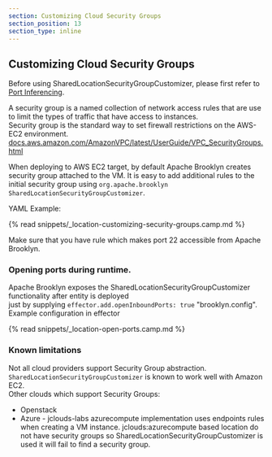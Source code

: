 ```yaml
---
section: Customizing Cloud Security Groups
section_position: 13
section_type: inline
---
```


## Customizing Cloud Security Groups

Before using SharedLocationSecurityGroupCustomizer, please first refer to [Port Inferencing](/guide/blueprints/custom-entities.md#port-inferencing).

A security group is a named collection of network access rules that are use to limit the types of traffic that have access to instances.<br>
Security group is the standard way to set firewall restrictions on the AWS-EC2 environment.
[docs.aws.amazon.com/AmazonVPC/latest/UserGuide/VPC_SecurityGroups.html](http://docs.aws.amazon.com/AmazonVPC/latest/UserGuide/VPC_SecurityGroups.html)

When deploying to AWS EC2 target, by default Apache Brooklyn creates security group attached to the VM.
It is easy to add additional rules to the initial security group using `org.apache.brooklyn SharedLocationSecurityGroupCustomizer`.

YAML Example:

{% read snippets/_location-customizing-security-groups.camp.md %}

Make sure that you have rule which makes port 22 accessible from Apache Brooklyn.

### Opening ports during runtime.

Apache Brooklyn exposes the SharedLocationSecurityGroupCustomizer functionality after entity is deployed <br>
just by supplying `effector.add.openInboundPorts: true` "brooklyn.config".
Example configuration in effector

{% read snippets/_location-open-ports.camp.md %}

### Known limitations

Not all cloud providers support Security Group abstraction.
`SharedLocationSecurityGroupCustomizer` is known to work well with Amazon EC2.<br>
Other clouds which support Security Groups:

- Openstack
- Azure - jclouds-labs azurecompute implementation uses endpoints rules when creating a VM instance.
  jclouds:azurecompute based location do not have security groups so SharedLocationSecurityGroupCustomizer is used it will fail to find a security group.

